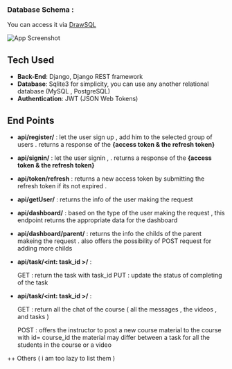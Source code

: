 
### Database Schema : 
You can access it via [DrawSQL](https://drawsql.app/teams/safi-2/diagrams/junction)

![App Screenshot](https://i.ibb.co/0Kmp0CQ/junction-schema.png)

## Tech Used

- **Back-End**: Django, Django REST framework
- **Database**: Sqlite3 for simplicity, you can use any another relational database (MySQL , PostgreSQL)
- **Authentication**: JWT (JSON Web Tokens)

## End Points

- **api/register/** :
  let the user sign up , add him to the selected group of users . returns a response of the **{access token & the refresh token}**
- **api/signin/** :
  let the user signin , . returns a response of the **{access token & the refresh token}**

- **api/token/refresh** :
  returns a new access token by submitting the refresh token if its not expired .

- **api/getUser/** :
  returns the info of the user making the request

- **api/dashboard/** :
  based on the type of the user making the request , this endpoint returns the appropriate data for the dashboard

- **api/dashboard/parent/** :
  returns the info the childs of the parent makeing the request . also offers the possibility of POST request for adding more childs

- **api/task/<int: task_id >/** :

  GET : return the task with task_id
  PUT : update the status of completing of the task

- **api/task/<int: task_id >/** :

  GET : return all the chat of the course (
  all the messages , the videos , and tasks
  )

  POST : offers the instructor to post a new course material to the course with id= course_id
  the material may differ between a task for all the students in the course or a video

++ Others ( i am too lazy to list them )
